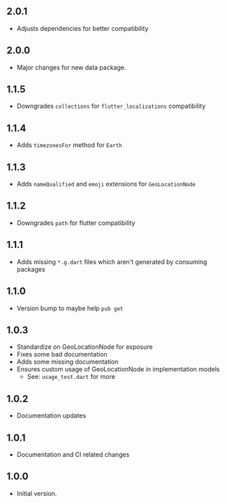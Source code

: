 ## 2.0.1

- Adjusts dependencies for better compatibility

## 2.0.0

- Major changes for new data package.

## 1.1.5

- Downgrades `collections` for `flutter_localizations` compatibility

## 1.1.4

- Adds `timezonesFor` method for `Earth`

## 1.1.3

- Adds `nameQualified` and `emoji` extensions for `GeoLocationNode`

## 1.1.2

- Downgrades `path` for flutter compatibility

## 1.1.1

- Adds missing `*.g.dart` files which aren't generated by consuming packages

## 1.1.0

- Version bump to maybe help `pub get`

## 1.0.3

- Standardize on GeoLocationNode for exposure
- Fixes some bad documentation
- Adds some missing documentation
- Ensures custom usage of GeoLocationNode in implementation models
  - See: `usage_test.dart` for more

## 1.0.2

- Documentation updates

## 1.0.1

- Documentation and CI related changes

## 1.0.0

- Initial version.
